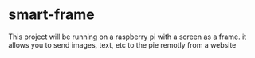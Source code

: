 # smart-frame
This project will be running on a raspberry pi with a screen as a frame. it allows you to send images, text, etc to the pie remotly from a website
